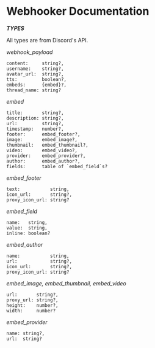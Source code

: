 # Webhooker Documentation
***TYPES***

All types are from Discord's API.

*webhook_payload*
```
content:     string?,
username:    string?,
avatar_url:  string?,
tts:         boolean?,
embeds:      {embed}?,
thread_name: string?
```

*embed*
```
title:       string?,
description: string?,
url:         string?,
timestamp:   number?,
footer:      embed_footer?,
image:       embed_image?,
thumbnail:   embed_thumbnail?,
video:       embed_video?,
provider:    embed_provider?,
author:      embed_author?,
fields:      table of `embed_field`s?
```

*embed_footer*
```
text:           string,
icon_url:       string?,
proxy_icon_url: string?
```

*embed_field*
```
name:   string,
value:  string,
inline: boolean?
```

*embed_author*
```
name:           string,
url:            string?,
icon_url:       string?,
proxy_icon_url: string?
```

*embed_image, embed_thumbnail, embed_video*
```
url:       string?,
proxy_url: string?,
height:    number?,
width:     number?
```

*embed_provider*
```
name: string?,
url:  string?
```
